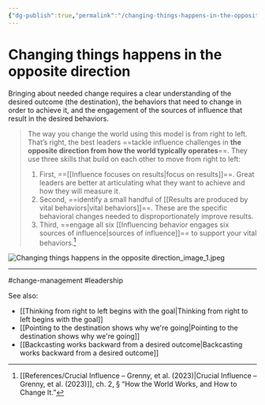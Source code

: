 ```yaml
---
{"dg-publish":true,"permalink":"/changing-things-happens-in-the-opposite-direction/"}
---
```



# Changing things happens in the opposite direction

Bringing about needed change requires a clear understanding of the desired outcome (the destination), the behaviors that need to change in order to achieve it, and the engagement of the sources of influence that result in the desired behaviors.

> The way you change the world using this model is from right to left. That’s right, the best leaders ==tackle influence challenges in **the opposite direction from how the world typically operates**==. They use three skills that build on each other to move from right to left: 
> 1. First, ==[[Influence focuses on results\|focus on results]]==. Great leaders are better at articulating what they want to achieve and how they will measure it. 
> 2. Second, ==identify a small handful of [[Results are produced by vital behaviors\|vital behaviors]]==. These are the specific behavioral changes needed to disproportionately improve results. 
> 3. Third, ==engage all six [[Influencing behavior engages six sources of influence\|sources of influence]]== to support your vital behaviors.[^1]


![Changing things happens in the opposite direction_image_1.jpeg](/img/user/Attachments/Changing%20things%20happens%20in%20the%20opposite%20direction_image_1.jpeg)

---
#change-management #leadership 

See also:
- [[Thinking from right to left begins with the goal\|Thinking from right to left begins with the goal]]
- [[Pointing to the destination shows why we're going\|Pointing to the destination shows why we're going]]
- [[Backcasting works backward from a desired outcome\|Backcasting works backward from a desired outcome]]


[^1]: [[References/Crucial Influence – Grenny, et al. (2023)\|Crucial Influence – Grenny, et al. (2023)]], ch. 2, § “How the World Works, and How to Change It.”